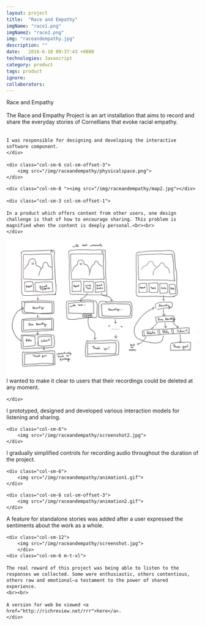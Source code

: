```yaml
---
layout: project
title:  "Race and Empathy"
imgName: "race1.png"
imgName2: "race2.png"
img: "raceandempathy.jpg"
description: ""
date:   2016-6-10 09:37:43 +0800
technologies: Javascript
category: product 
tags: product
ignore:
collaborators: 
---
```

<div class="contain">
<div class="row">
	<div class="col-sm-3">Race and Empathy<br><br> The Race and Empathy Project is an art installation that aims to record and share the everyday stories of Cornellians that evoke racial empathy. <br><br>

	I was responsible for designing and developing the interactive software component. 
	</div>

	<div class="col-sm-6 col-sm-offset-3">
		<img src="/img/raceandempathy/physicalspace.png">
	</div>
</div>

<div class="row m-t-xl ">


	<div class="col-sm-8 "><img src="/img/raceandempathy/map2.jpg"></div>
	
	<div class="col-sm-3 col-sm-offset-1">

	In a product which offers content from other users, one design challenge is that of how to encourage sharing. This problem is magnified when the content is deeply personal.<br><br>
	</div>
</div>

<div class="row m-t-xl ">
	<div class="col-sm-12">
		<img src="/img/raceandempathy/map3.jpg">
	</div>
	<div class="col-sm-3 m-t-md">
		I wanted to make it clear to users that their recordings could be deleted at any moment.

	</div>
</div>

<div class="row m-t-md">
	<div class="col-sm-3 col-sm-offset-3">
		I prototyped, designed and developed various interaction models for listening and sharing. 
	</div>

	<div class="col-sm-6">
		<img src="/img/raceandempathy/screenshot2.jpg">
	</div>
</div>

<div class="row m-t-md">
	<div class="col-sm-3 col-sm-offset-3">
		I gradually simplified controls for recording audio throughout the duration of the project.
	</div>

	<div class="col-sm-6">
		<img src="/img/raceandempathy/animation1.gif">
	</div>
</div>

<div class="row">
	<div class="col-sm-3">
	</div>

	<div class="col-sm-6 col-sm-offset-3">
		<img src="/img/raceandempathy/animation2.gif">
	</div>
</div>

<div class="row m-t-xl">
<div class="col-sm-3">
A feature for standalone stories was added after a user expressed the sentiments about the work as a whole.
</div>
</div>

<div class="row m-t">

	<div class="col-sm-12">
		<img src="/img/raceandempathy/screenshot.jpg">
		</div>
	<div class="col-sm-6 m-t-xl">

	The real reward of this project was being able to listen to the responses we collected. Some were enthusiastic, others contentious, others raw and emotional—a testament to the power of shared experience.
	<br><br>

	A version for web be viewed <a href="http://richreview.net/rrr">here</a>.
	</div>
</div>

<!-- 
![Alt](/img/raceandempathy/archive.jpg)

What happens next will be the interesting part. I'm thinking of how instead of a traditional grid gallery, we see something like a graph and nodes, presenting content and interactions. Something like:

![Alt](/img/raceandempathy/graph.jpg)

The real reward of this project was being able to listen to the responses. Some of the responses were enthusiastic, others contentious, others raw and emotional. Some were joyful, others full of grief. All told——a testament to the emotive power of shared experience.
 -->

</div>
